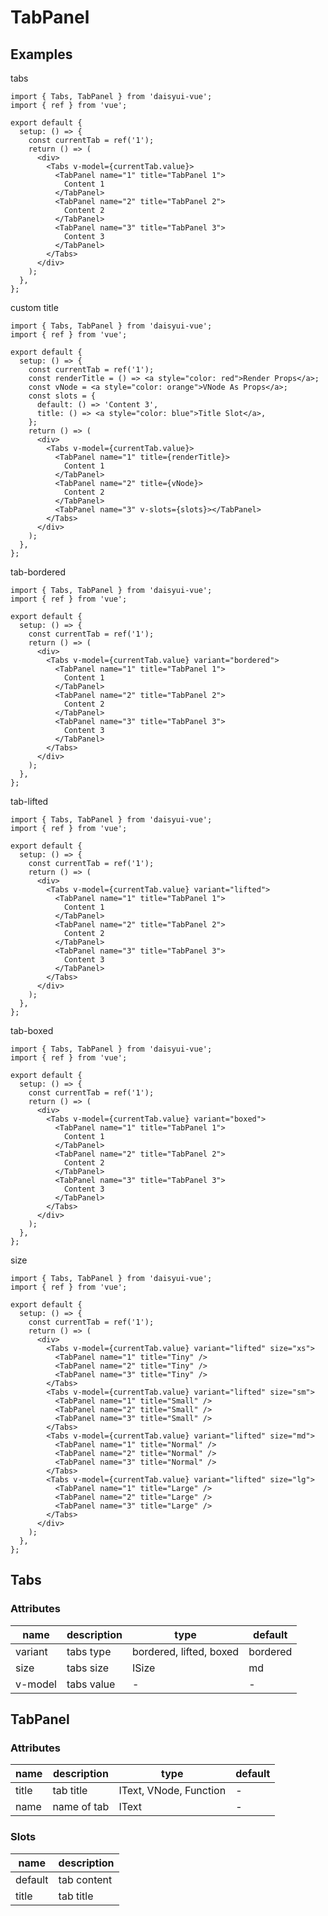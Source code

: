 # TabPanel

## Examples

tabs

```tsx :::run
import { Tabs, TabPanel } from 'daisyui-vue';
import { ref } from 'vue';

export default {
  setup: () => {
    const currentTab = ref('1');
    return () => (
      <div>
        <Tabs v-model={currentTab.value}>
          <TabPanel name="1" title="TabPanel 1">
            Content 1
          </TabPanel>
          <TabPanel name="2" title="TabPanel 2">
            Content 2
          </TabPanel>
          <TabPanel name="3" title="TabPanel 3">
            Content 3
          </TabPanel>
        </Tabs>
      </div>
    );
  },
};
```

custom title

```tsx :::run
import { Tabs, TabPanel } from 'daisyui-vue';
import { ref } from 'vue';

export default {
  setup: () => {
    const currentTab = ref('1');
    const renderTitle = () => <a style="color: red">Render Props</a>;
    const vNode = <a style="color: orange">VNode As Props</a>;
    const slots = {
      default: () => 'Content 3',
      title: () => <a style="color: blue">Title Slot</a>,
    };
    return () => (
      <div>
        <Tabs v-model={currentTab.value}>
          <TabPanel name="1" title={renderTitle}>
            Content 1
          </TabPanel>
          <TabPanel name="2" title={vNode}>
            Content 2
          </TabPanel>
          <TabPanel name="3" v-slots={slots}></TabPanel>
        </Tabs>
      </div>
    );
  },
};
```

tab-bordered

```tsx :::run
import { Tabs, TabPanel } from 'daisyui-vue';
import { ref } from 'vue';

export default {
  setup: () => {
    const currentTab = ref('1');
    return () => (
      <div>
        <Tabs v-model={currentTab.value} variant="bordered">
          <TabPanel name="1" title="TabPanel 1">
            Content 1
          </TabPanel>
          <TabPanel name="2" title="TabPanel 2">
            Content 2
          </TabPanel>
          <TabPanel name="3" title="TabPanel 3">
            Content 3
          </TabPanel>
        </Tabs>
      </div>
    );
  },
};
```

tab-lifted

```tsx :::run
import { Tabs, TabPanel } from 'daisyui-vue';
import { ref } from 'vue';

export default {
  setup: () => {
    const currentTab = ref('1');
    return () => (
      <div>
        <Tabs v-model={currentTab.value} variant="lifted">
          <TabPanel name="1" title="TabPanel 1">
            Content 1
          </TabPanel>
          <TabPanel name="2" title="TabPanel 2">
            Content 2
          </TabPanel>
          <TabPanel name="3" title="TabPanel 3">
            Content 3
          </TabPanel>
        </Tabs>
      </div>
    );
  },
};
```

tab-boxed

```tsx :::run
import { Tabs, TabPanel } from 'daisyui-vue';
import { ref } from 'vue';

export default {
  setup: () => {
    const currentTab = ref('1');
    return () => (
      <div>
        <Tabs v-model={currentTab.value} variant="boxed">
          <TabPanel name="1" title="TabPanel 1">
            Content 1
          </TabPanel>
          <TabPanel name="2" title="TabPanel 2">
            Content 2
          </TabPanel>
          <TabPanel name="3" title="TabPanel 3">
            Content 3
          </TabPanel>
        </Tabs>
      </div>
    );
  },
};
```

size

```tsx :::run
import { Tabs, TabPanel } from 'daisyui-vue';
import { ref } from 'vue';

export default {
  setup: () => {
    const currentTab = ref('1');
    return () => (
      <div>
        <Tabs v-model={currentTab.value} variant="lifted" size="xs">
          <TabPanel name="1" title="Tiny" />
          <TabPanel name="2" title="Tiny" />
          <TabPanel name="3" title="Tiny" />
        </Tabs>
        <Tabs v-model={currentTab.value} variant="lifted" size="sm">
          <TabPanel name="1" title="Small" />
          <TabPanel name="2" title="Small" />
          <TabPanel name="3" title="Small" />
        </Tabs>
        <Tabs v-model={currentTab.value} variant="lifted" size="md">
          <TabPanel name="1" title="Normal" />
          <TabPanel name="2" title="Normal" />
          <TabPanel name="3" title="Normal" />
        </Tabs>
        <Tabs v-model={currentTab.value} variant="lifted" size="lg">
          <TabPanel name="1" title="Large" />
          <TabPanel name="2" title="Large" />
          <TabPanel name="3" title="Large" />
        </Tabs>
      </div>
    );
  },
};
```

## Tabs

### Attributes

| name    | description | type                    | default  |
| ------- | ----------- | ----------------------- | -------- |
| variant | tabs type   | bordered, lifted, boxed | bordered |
| size    | tabs size   | ISize                   | md       |
| v-model | tabs value  | -                       | -        |

## TabPanel

### Attributes

| name  | description | type                   | default |
| ----- | ----------- | ---------------------- | ------- |
| title | tab title   | IText, VNode, Function | -       |
| name  | name of tab | IText                  | -       |

### Slots

| name    | description |
| ------- | ----------- |
| default | tab content |
| title   | tab title   |
